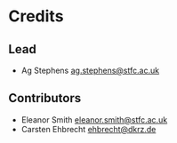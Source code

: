 # Credits

## Lead

* Ag Stephens <ag.stephens@stfc.ac.uk>

## Contributors

* Eleanor Smith <eleanor.smith@stfc.ac.uk>
* Carsten Ehbrecht <ehbrecht@dkrz.de>

